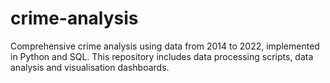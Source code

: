 # crime-analysis
Comprehensive crime analysis using data from 2014 to 2022, implemented in Python and SQL. This repository includes data processing scripts, data analysis and visualisation dashboards.
